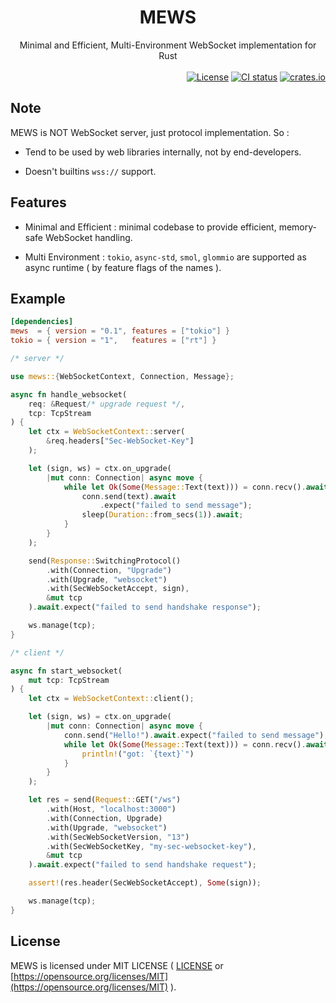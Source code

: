 <div align="center">
    <h1>MEWS</h1>
    Minimal and Efficient, Multi-Environment WebSocket implementation for Rust
</div>

<br>

<div align="right">
    <a href="https://github.com/ohkami-rs/mews/blob/main/LICENSE"><img alt="License" src="https://img.shields.io/crates/l/mews.svg" /></a>
    <a href="https://github.com/ohkami-rs/mews/actions"><img alt="CI status" src="https://github.com/ohkami-rs/mews/actions/workflows/CI.yaml/badge.svg"/></a>
    <a href="https://crates.io/crates/mews"><img alt="crates.io" src="https://img.shields.io/crates/v/mews" /></a>
</div>

## Note

MEWS is NOT WebSocket server, just protocol implementation. So :

* Tend to be used by web libraries internally, not by end-developers.

* Doesn't builtins `wss://` support.

## Features

* Minimal and Efficient : minimal codebase to provide efficient, memory-safe WebSocket handling.

* Multi Environment : `tokio`, `async-std`, `smol`, `glommio` are supported as async runtime ( by feature flags of the names ).

## Example

```toml
[dependencies]
mews  = { version = "0.1", features = ["tokio"] }
tokio = { version = "1",   features = ["rt"] }
```
```rust
/* server */

use mews::{WebSocketContext, Connection, Message};

async fn handle_websocket(
    req: &Request/* upgrade request */,
    tcp: TcpStream
) {
    let ctx = WebSocketContext::server(
        &req.headers["Sec-WebSocket-Key"]
    );

    let (sign, ws) = ctx.on_upgrade(
        |mut conn: Connection| async move {
            while let Ok(Some(Message::Text(text))) = conn.recv().await {
                conn.send(text).await
                    .expect("failed to send message");
                sleep(Duration::from_secs(1)).await;
            }
        }
    );

    send(Response::SwitchingProtocol()
        .with(Connection, "Upgrade")
        .with(Upgrade, "websocket")
        .with(SecWebSocketAccept, sign),
        &mut tcp
    ).await.expect("failed to send handshake response");

    ws.manage(tcp);
}
```
```rust
/* client */

async fn start_websocket(
    mut tcp: TcpStream
) {
    let ctx = WebSocketContext::client();

    let (sign, ws) = ctx.on_upgrade(
        |mut conn: Connection| async move {
            conn.send("Hello!").await.expect("failed to send message");
            while let Ok(Some(Message::Text(text))) = conn.recv().await {
                println!("got: `{text}`")
            }
        }
    );

    let res = send(Request::GET("/ws")
        .with(Host, "localhost:3000")
        .with(Connection, Upgrade)
        .with(Upgrade, "websocket")
        .with(SecWebSocketVersion, "13")
        .with(SecWebSocketKey, "my-sec-websocket-key"),
        &mut tcp
    ).await.expect("failed to send handshake request");

    assert!(res.header(SecWebSocketAccept), Some(sign));

    ws.manage(tcp);
}
```

## License

MEWS is licensed under MIT LICENSE ( [LICENSE](https://github.com/ohkami-rs/mews/blob/main/LICENSE) or [https://opensource.org/licenses/MIT](https://opensource.org/licenses/MIT) ).
